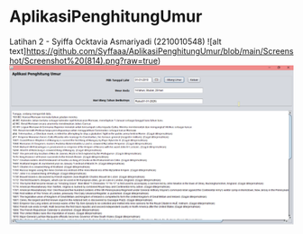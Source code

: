 # AplikasiPenghitungUmur
 Latihan 2 - Syiffa Ocktavia Asmariyadi (2210010548)
![alt text]https://github.com/Syffaaa/AplikasiPenghitungUmur/blob/main/Screenshot/Screenshot%20(814).png?raw=true)
![alt text](https://github.com/Syffaaa/AplikasiPenghitungUmur/blob/main/Screenshot/Screenshot%20(815).png?raw=true)
